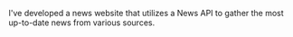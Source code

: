 I've developed a news website that utilizes a News API to gather the most up-to-date news from various sources.

